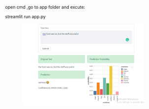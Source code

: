 open cmd ,go to app folder and excute:

streamlit run app.py


<div align="center">
    <img src="app.PNG" width="400px"</img> 
</div>

